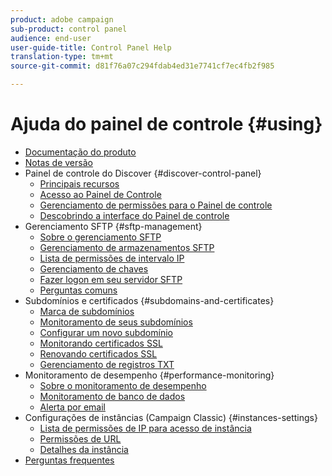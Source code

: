 ```yaml
---
product: adobe campaign
sub-product: control panel
audience: end-user
user-guide-title: Control Panel Help
translation-type: tm+mt
source-git-commit: d81f76a07c294fdab4ed31e7741cf7ec4fb2f985

---
```



# Ajuda do painel de controle {#using}

+ [Documentação do produto](control-panel-home.md)
+ [Notas de versão](release-notes.md)
+ Painel de controle do Discover {#discover-control-panel}
   + [Principais recursos](discover/using/key-features.md)
   + [Acesso ao Painel de Controle](discover/using/accessing-control-panel.md)
   + [Gerenciamento de permissões para o Painel de controle](discover/using/managing-permissions.md)
   + [Descobrindo a interface do Painel de controle](discover/using/discovering-the-interface.md)
+ Gerenciamento SFTP {#sftp-management}
   + [Sobre o gerenciamento SFTP](sftp/using/about-sftp-management.md)
   + [Gerenciamento de armazenamentos SFTP](sftp/using/sftp-storage-management.md)
   + [Lista de permissões de intervalo IP](sftp/using/ip-range-whitelisting.md)
   + [Gerenciamento de chaves](sftp/using/key-management.md)
   + [Fazer logon em seu servidor SFTP](sftp/using/logging-into-sftp-server.md)
   + [Perguntas comuns](sftp/using/common-questions.md)
+ Subdomínios e certificados {#subdomains-and-certificates}
   + [Marca de subdomínios](subdomains-certificates/using/subdomains-branding.md)
   + [Monitoramento de seus subdomínios](subdomains-certificates/using/monitoring-subdomains.md)
   + [Configurar um novo subdomínio](subdomains-certificates/using/setting-up-new-subdomain.md)
   + [Monitorando certificados SSL](subdomains-certificates/using/monitoring-ssl-certificates.md)
   + [Renovando certificados SSL](subdomains-certificates/using/renewing-subdomain-certificate.md)
   + [Gerenciamento de registros TXT](subdomains-certificates/using/managing-txt-records.md)
+ Monitoramento de desempenho {#performance-monitoring}
   + [Sobre o monitoramento de desempenho](performance-monitoring/using/about-performance-monitoring.md)
   + [Monitoramento de banco de dados](performance-monitoring/using/database-monitoring.md)
   + [Alerta por email](performance-monitoring/using/email-alerting.md)
+ Configurações de instâncias (Campaign Classic) {#instances-settings}
   + [Lista de permissões de IP para acesso de instância](instances-settings/using/ip-whitelisting-instance-access.md)
   + [Permissões de URL](instances-settings/using/url-permissions.md)
   + [Detalhes da instância](instances-settings/using/instance-details.md)
+ [Perguntas frequentes](faq.md)
